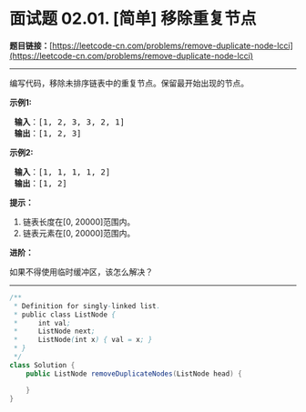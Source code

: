 # 面试题 02.01. [简单] 移除重复节点

**题目链接：**[https://leetcode-cn.com/problems/remove-duplicate-node-lcci](https://leetcode-cn.com/problems/remove-duplicate-node-lcci)

---

<div class="content__1Y2H">
 <div class="notranslate">
  <p>编写代码，移除未排序链表中的重复节点。保留最开始出现的节点。</p> 
  <p> <strong>示例1:</strong></p> 
  <pre class="language-text"><strong> 输入</strong>：[1, 2, 3, 3, 2, 1]
<strong> 输出</strong>：[1, 2, 3]
</pre> 
  <p> <strong>示例2:</strong></p> 
  <pre class="language-text"><strong> 输入</strong>：[1, 1, 1, 1, 2]
<strong> 输出</strong>：[1, 2]
</pre> 
  <p><strong>提示：</strong></p> 
  <ol> 
   <li>链表长度在[0, 20000]范围内。</li> 
   <li>链表元素在[0, 20000]范围内。</li> 
  </ol> 
  <p> <strong>进阶：</strong></p> 
  <p>如果不得使用临时缓冲区，该怎么解决？</p> 
 </div>
</div>

---

```java
/**
 * Definition for singly-linked list.
 * public class ListNode {
 *     int val;
 *     ListNode next;
 *     ListNode(int x) { val = x; }
 * }
 */
class Solution {
    public ListNode removeDuplicateNodes(ListNode head) {

    }
}
```